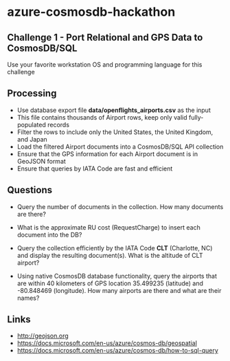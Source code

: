 # azure-cosmosdb-hackathon

## Challenge 1 - Port Relational and GPS Data to CosmosDB/SQL

Use your favorite workstation OS and programming language for this challenge

## Processing

- Use database export file **data/openflights_airports.csv** as the input
- This file contains thousands of Airport rows, keep only valid fully-populated records
- Filter the rows to include only the United States, the United Kingdom, and Japan
- Load the filtered Airport documents into a CosmosDB/SQL API collection
- Ensure that the GPS information for each Airport document is in GeoJSON format
- Ensure that queries by IATA Code are fast and efficient

## Questions

- Query the number of documents in the collection.
  How many documents are there?

- What is the approximate RU cost (RequestCharge) to insert each document into the DB?

- Query the collection efficiently by the IATA Code **CLT** (Charlotte, NC)
  and display the resulting document(s).  What is the altitude of CLT airport?

- Using native CosmosDB database functionality, query the airports that are within
  40 kilometers of GPS location 35.499235 (latitude) and -80.848469 (longitude).
  How many airports are there and what are their names?

## Links

- http://geojson.org
- https://docs.microsoft.com/en-us/azure/cosmos-db/geospatial
- https://docs.microsoft.com/en-us/azure/cosmos-db/how-to-sql-query
